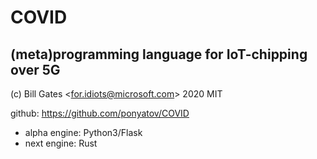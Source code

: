 #  COVID
## (meta)programming language for IoT-chipping over 5G

(c) Bill Gates <<for.idiots@microsoft.com>> 2020 MIT

github: https://github.com/ponyatov/COVID

* alpha engine: Python3/Flask
* next engine: Rust
